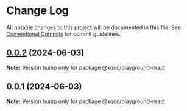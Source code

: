 # Change Log

All notable changes to this project will be documented in this file.
See [Conventional Commits](https://conventionalcommits.org) for commit guidelines.

## [0.0.2](https://github.com/QingShan-Xu/playground/compare/v0.0.1...v0.0.2) (2024-06-03)

**Note:** Version bump only for package @xqcc/playground-react

## 0.0.1 (2024-06-03)

**Note:** Version bump only for package @xqcc/playground-react
